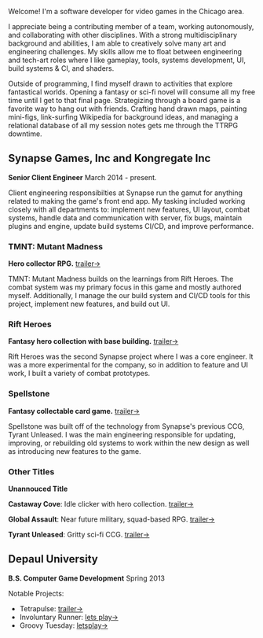 Welcome! I'm a software developer for video games in the Chicago area.

I appreciate being a contributing member of a team, working autonomously, and collaborating with other disciplines. With a strong multidisciplinary background and abilities, I am able to creatively solve many art and engineering challenges. My skills allow me to float between engineering and tech-art roles where I like gameplay, tools, systems development, UI, build systems & CI, and shaders.

Outside of programming, I find myself drawn to activities that explore fantastical worlds. Opening a fantasy or sci-fi novel will consume all my free time until I get to that final page. Strategizing through a board game is a favorite way to hang out with friends. Crafting hand drawn maps, painting mini-figs, link-surfing Wikipedia for background ideas, and managing a relational database of all my session notes gets me through the TTRPG downtime.

## Synapse Games, Inc and Kongregate Inc

**Senior Client Engineer** March 2014 - present.

Client engineering responsibilties at Synapse run the gamut for anything related to making the game's front end app. My tasking included working closely with all departments to: implement new features, UI layout, combat systems, handle data and communication with server, fix bugs, maintain plugins and engine, update build systems CI/CD, and improve performance.

### TMNT: Mutant Madness

**Hero collector RPG.**
[trailer&rarr;](https://www.youtube.com/watch?v=abf4_cTto00)

TMNT: Mutant Madness builds on the learnings from Rift Heroes. The combat system was my primary focus in this game and mostly authored myself. Additionally, I manage the our build system and CI/CD tools for this project, implement new features, and build out UI.

### Rift Heroes

**Fantasy hero collection with base building.**
[trailer&rarr;](https://www.youtube.com/watch?v=vLtrtsnP77A)

Rift Heroes was the second Synapse project where I was a core engineer. It was a more experimental for the company, so in addition to feature and UI work, I built a variety of combat prototypes. 

### Spellstone

**Fantasy collectable card game.**
[trailer&rarr;](https://www.youtube.com/watch?v=-RbpLFSfie4)

Spellstone was built off of the technology from Synapse's previous CCG, Tyrant Unleased. I was the main engineering responsible for updating, improving, or rebuilding old systems to work within the new design as well as introducing new features to the game.

### Other Titles

**Unannouced Title**

**Castaway Cove**: Idle clicker with hero collection.
[trailer&rarr;](https://www.youtube.com/watch?v=vSJknYiFBAo)

**Global Assault**: Near future military, squad-based RPG.
[trailer&rarr;](https://www.youtube.com/watch?v=dypCdF9AoBM)

**Tyrant Unleased**: Gritty sci-fi CCG.
[trailer&rarr;](https://www.youtube.com/watch?v=MZZ7889zT_k)


<!--
## The Amiable

**Co-founder, engineer** June '13 - June '16

### Tetrapulse

**Co-op**
[trailer&rarr;](https://www.youtube.com/watch?v=AJKtJG7bDME)

While working on this game, I've covered several areas developing the camera system, a plug-in for Xbox controller support, most non-standard shaders, helped with some of the character rigging, various other gameplay scripts, and working on mobile controller support. 


## Contracting

### Octodad: Dadliest Catch
**Secret dad physics sim.**
[trailer&rarr;](https://www.youtube.com/watch?v=gbY8QGYbzwA)

Art assets including plushes seen in zoo gift shop.

### Box-O-Zombies
**Town builder in a Zombie apocalypse.** Unreleased.

Client gameplay and UI.

### Beckman Institute, UIUC
**Modeling of cleft palate research for surgical tools.**

Created 3D meshes and rigs that could be transformed based on MRI scan data as a prototype for a potential tool for cleft palate surgery. 

-->

## Depaul University

**B.S. Computer Game Development** Spring 2013

Notable Projects: 
- Tetrapulse: [trailer&rarr;](https://www.youtube.com/watch?v=gbY8QGYbzwA)
- Involuntary Runner: [lets play&rarr;](https://www.youtube.com/watch?v=KcrFayII95E&t=2s)
- Groovy Tuesday: [letsplay&rarr;](https://www.youtube.com/watch?v=_t5HjwtAUy0)

<!--
Course load focused on game programming:
- AI and path-finding
- Architecture and design patterns
- Rendering systems
- Physics
- Networking for multiplayer games
- Fundamentals of computer systems including: threading, sockets, memory, data structures, and graphics

Engines, frameworks, and libraries: Unity, XNA, GameMaker, OpenGL, WIN32, FBX API
-->

